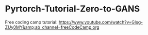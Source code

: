 # Pyrtorch-Tutorial-Zero-to-GANS
Free coding camp tutorial: https://www.youtube.com/watch?v=GIsg-ZUy0MY&amp;ab_channel=freeCodeCamp.org
